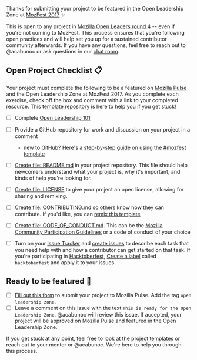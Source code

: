 <!--- DO NOT MODIFY --->
<!--- Keep everything below if you're joining the open project training. Add the name of your project in the Title space above, then click 'Submit new issue'  --->

Thanks for submitting your project to be featured in the Open Leadership Zone at [MozFest 2017](http://mozillafestival.org/) :sparkles:

This is open to any project in [Mozilla Open Leaders round 4](https://mozilla.github.io/leadership-training/round-4/projects/) -- even if you're not coming to MozFest. This process ensures that you're following open practices and will help set you up for a sustained contributor community afterwards. If you have any questions, feel free to reach out to @acabunoc or ask questions in our [chat room](http://gitter.im/mozilla/open-leadership-training).

## Open Project Checklist :clipboard:
Your project must complete the following to be a featured on [Mozilla Pulse](http://mozillapulse.org/) and the Open Leadership Zone at MozFest 2017. As you complete each exercise, check off the box and comment with a link to your completed resource. This [template repository](https://github.com/acabunoc/mozfest-repo-template) is here to help you if you get stuck!

- [ ] Complete [Open Leadership 101](https://mozilla.teachable.com/p/open-leadership-101)
- [ ] Provide a GitHub repository for work and discussion on your project in a comment
  * new to GitHub?  Here's a [step-by-step guide on using the #mozfest template](https://docs.google.com/document/d/e/2PACX-1vTUfSHQvqME7Z58WgUOfRogc7fcSKpxivTm0HSDWq6qFjIFyV8UNdBzphoZlCh4QTbx1ckpmzTQV6ax/pub#h.xx0csqfdsayz)
- [ ] [Create file: README.md](https://mozilla.github.io/open-leadership-training-series/articles/opening-your-project/write-a-great-project-readme/) in your project repository. This file should help newcomers understand what your project is, why it's important, and kinds of help you're looking for.
- [ ] [Create file: LICENSE](http://choosealicense.com/) to give your project an open license, allowing for sharing and remixing.
- [ ] [Create file: CONTRIBUTING.md](https://mozilla.github.io/open-leadership-training-series/articles/building-communities-of-contributors/write-contributor-guidelines/) so others know how they can contribute. If you'd like, you can [remix this template](https://github.com/acabunoc/mozfest-repo-template/blob/master/CONTRIBUTING.md)
- [ ] [Create file: CODE_OF_CONDUCT.md](https://mozilla.github.io/open-leadership-training-series/articles/building-communities-of-contributors/write-a-code-of-conduct/). This can be the [Mozilla Community Participation Guidelines](https://www.mozilla.org/en-US/about/governance/policies/participation/) or a code of conduct of your choice
- [ ] Turn on your [Issue Tracker](https://docs.google.com/document/d/e/2PACX-1vTUfSHQvqME7Z58WgUOfRogc7fcSKpxivTm0HSDWq6qFjIFyV8UNdBzphoZlCh4QTbx1ckpmzTQV6ax/pub#h.ay6inrqrank7) and [create issues](https://docs.google.com/document/d/e/2PACX-1vTUfSHQvqME7Z58WgUOfRogc7fcSKpxivTm0HSDWq6qFjIFyV8UNdBzphoZlCh4QTbx1ckpmzTQV6ax/pub#h.sb4dv3al8i8a) to describe each task that you need help with and how a contributor can get started on that task. If you're participating in [Hacktoberfest](http://hacktoberfest.digitalocean.com/), [Create a label](https://docs.google.com/document/d/e/2PACX-1vTUfSHQvqME7Z58WgUOfRogc7fcSKpxivTm0HSDWq6qFjIFyV8UNdBzphoZlCh4QTbx1ckpmzTQV6ax/pub#h.ah0e4pnoebnc) called `hacktoberfest` and apply it to your issues.


## Ready to be featured :tada:
- [ ] [Fill out this form](https://www.mozillapulse.org/add) to submit your project to Mozilla Pulse. Add the tag `open leadership zone`.
- [ ] Leave a comment on this issue with the text `This is ready for the Open Leadership Zone`. @acabunoc will review this issue. If accepted, your project will be approved on Mozilla Pulse and featured in the Open Leadership Zone.

If you get stuck at any point, feel free to look at the [project templates](https://docs.google.com/document/d/e/2PACX-1vTUfSHQvqME7Z58WgUOfRogc7fcSKpxivTm0HSDWq6qFjIFyV8UNdBzphoZlCh4QTbx1ckpmzTQV6ax/pub#h.xx0csqfdsayz) or reach out to your mentor or @acabunoc. We're here to help you through this process.